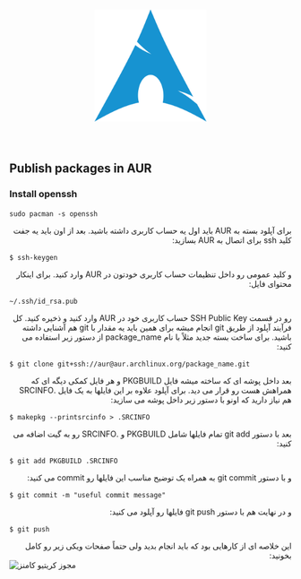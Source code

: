 <h1 align="center">
	<img width="200" src="Aur.svg" alt="Aur">
	<br>
	<br>
</h1>


## Publish packages in AUR

### Install openssh
`sudo pacman -s openssh`

<div dir="rtl">
برای آپلود بسته به AUR باید اول یه حساب کاربری داشته باشید. بعد از اون باید یه جفت کلید ssh برای اتصال به AUR بسازید:
</div>

```
$ ssh-keygen
```

<div dir="rtl">
و کلید عمومی رو داخل تنظیمات حساب کاربری خودتون در AUR وارد کنید. برای اینکار محتوای فایل:
</div>

```
~/.ssh/id_rsa.pub
```

<div dir="rtl">
رو در قسمت SSH Public Key حساب کاربری خود در AUR وارد کنید و ذخیره کنید.
کل فرآیند آپلود از طریق git انجام میشه برای همین باید یه مقدار با git هم آشنایی داشته باشید. برای ساخت بسته جدید مثلاً با نام package_name از دستور زیر استفاده می کنید:
</div>

```
$ git clone git+ssh://aur@aur.archlinux.org/package_name.git
```

<div dir="rtl">
بعد داخل پوشه ای که ساخته میشه فایل PKGBUILD و هر فایل کمکی دیگه ای که همراهش هست رو قرار می دید. برای آپلود علاوه بر این فایلها به یک فایل .SRCINFO هم نیاز دارید که اونو با دستور زیر داخل پوشه می سازید:
</div>

```
$ makepkg --printsrcinfo > .SRCINFO
```

<div dir="rtl">
بعد با دستور git add تمام فایلها شامل PKGBUILD و .SRCINFO رو به گیت اضافه می کنید:
</div>

```
$ git add PKGBUILD .SRCINFO
```

<div dir="rtl">
و با دستور git commit به همراه یک توضیح مناسب این فایلها رو commit می کنید:
</div>

```
$ git commit -m "useful commit message"
```

<div dir="rtl">
و در نهایت هم با دستور git push فایلها رو آپلود می کنید:
</div>

```
$ git push
```

<div dir="rtl">
این خلاصه ای از کارهایی بود که باید انجام بدید ولی حتماً صفحات ویکی زیر رو کامل بخونید:
</div>


<img alt="مجوز کریتیو کامنز" style="border-width:0" src="https://i.creativecommons.org/l/by-sa/4.0/88x31.png">
</p>
